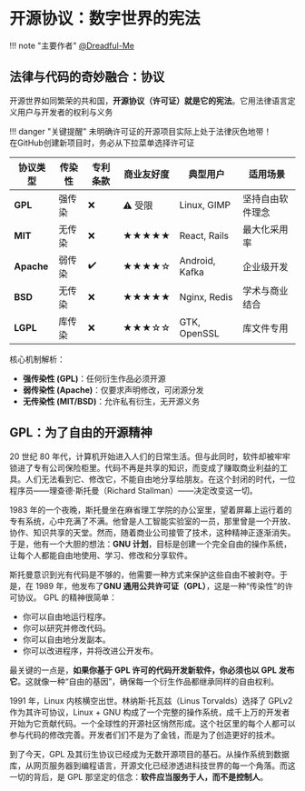 # 开源协议：数字世界的宪法

!!! note "主要作者"
    [@Dreadful-Me](https://github.com/Dreadful-Me)

## 法律与代码的奇妙融合：协议

开源世界如同繁荣的共和国，**开源协议（许可证）就是它的宪法**。它用法律语言定义用户与开发者的权利与义务

!!! danger "关键提醒"
    未明确许可证的开源项目实际上处于法律灰色地带！  
    在GitHub创建新项目时，务必从下拉菜单选择许可证

| 协议类型 | 传染性 | 专利条款 | 商业友好度 | 典型用户       | 适用场景              |
|----------|--------|----------|------------|----------------|-----------------------|
| **GPL**  | 强传染 | ❌        | ⚠️ 受限     | Linux, GIMP    | 坚持自由软件理念      |
| **MIT**  | 无传染 | ❌        | ★★★★★       | React, Rails   | 最大化采用率          |
| **Apache**| 弱传染 | ✔️        | ★★★★☆       | Android, Kafka | 企业级开发            |
| **BSD**  | 无传染 | ❌        | ★★★★★       | Nginx, Redis   | 学术与商业结合        |
| **LGPL** | 库传染 | ❌        | ★★★☆☆       | GTK, OpenSSL   | 库文件专用            |

核心机制解析：

- **强传染性 (GPL)**：任何衍生作品必须开源
- **弱传染性 (Apache)**：仅要求声明修改，可闭源分发
- **无传染性 (MIT/BSD)**：允许私有衍生，无开源义务

## GPL：为了自由的开源精神

20 世纪 80 年代，计算机开始进入人们的日常生活。但与此同时，软件却被牢牢锁进了专有公司保险柜里。代码不再是共享的知识，而变成了赚取商业利益的工具。人们无法看到它、修改它，不能自由地分享给朋友。在这个封闭的时代，一位程序员——理查德·斯托曼（Richard Stallman）——决定改变这一切。

1983 年的一个夜晚，斯托曼坐在麻省理工学院的办公室里，望着屏幕上运行着的专有系统，心中充满了不满。他曾是人工智能实验室的一员，那里曾是一个开放、协作、知识共享的天堂。然而，随着商业公司接管了技术，这种精神正逐渐消失。于是，他有一个大胆的想法：**GNU 计划**，目标是创建一个完全自由的操作系统，让每个人都能自由地使用、学习、修改和分享软件。

斯托曼意识到光有代码是不够的，他需要一种方式来保护这些自由不被剥夺。于是，在 1989 年，他发布了**GNU 通用公共许可证（GPL）**，这是一种“传染性”的许可协议。
GPL 的精神很简单：

- 你可以自由地运行程序。
- 你可以研究并修改代码。
- 你可以自由地分发副本。
- 你可以改进程序，并将改进公开发布。

最关键的一点是，**如果你基于 GPL 许可的代码开发新软件，你必须也以 GPL 发布它**。这就像一种“自由的基因”，确保每一个衍生作品都继承同样的自由权利。

1991 年，Linux 内核横空出世。林纳斯·托瓦兹（Linus Torvalds）选择了 GPLv2 作为其许可协议，Linux + GNU 构成了一个完整的操作系统，成千上万的开发者开始为它贡献代码。一个全球性的开源社区悄然形成。这个社区里的每个人都可以参与代码的修改完善。开发者们们不是为了金钱，而是为了创造更好的技术。

到了今天，GPL 及其衍生协议已经成为无数开源项目的基石。从操作系统到数据库，从网页服务器到编程语言，开源文化已经渗透进科技世界的每一个角落。而这一切的背后，是 GPL 那坚定的信念：**软件应当服务于人，而不是控制人**。
